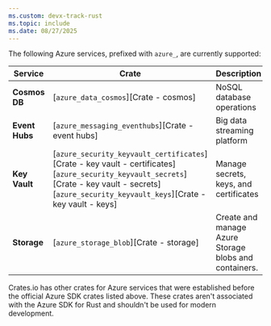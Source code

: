 ```yaml
---
ms.custom: devx-track-rust
ms.topic: include
ms.date: 08/27/2025
---
```


The following Azure services, prefixed with `azure_`, are currently supported:

| Service | Crate | Description |
|---------|---------|-------------|
| **Cosmos DB** | [`azure_data_cosmos`][Crate - cosmos] | NoSQL database operations |
| **Event Hubs** | [`azure_messaging_eventhubs`][Crate - event hubs] | Big data streaming platform |
| **Key Vault** | [`azure_security_keyvault_certificates`][Crate - key vault - certificates]<br>[`azure_security_keyvault_secrets`][Crate - key vault - secrets]<br>[`azure_security_keyvault_keys`][Crate - key vault - keys] | Manage secrets, keys, and certificates |
| **Storage** | [`azure_storage_blob`][Crate - storage] | Create and manage Azure Storage blobs and containers. |

Crates.io has other crates for Azure services that were established before the official Azure SDK crates listed above. These crates aren't associated with the Azure SDK for Rust and shouldn't be used for modern development.